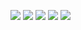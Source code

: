 ![](TetrisScreenShots/tetrisMainMenu.png)
![](TetrisScreenShots/tetrisGamePlay.png)
![](TetrisScreenShots/tetrisGamePlay2.png)
![](TetrisScreenShots/tetrisGamePlay3.png)
![](TetrisScreenShots/tetrisGameOver.png)
